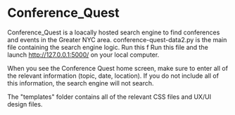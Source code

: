 # Conference_Quest

 Conference_Quest is a loacally hosted search engine to find conferences and events in the Greater NYC area.
 conference-quest-data2.py is the main file containing the search engine logic. Run this f
 Run this file and the launch http://127.0.0.1:5000/ on your local computer.
 
 When you see the Conference Quest home screen, make sure to enter all of the relevant information (topic, date, location).
 If you do not include all of this information, the search engine will not search.

 The "templates" folder contains all of the relevant CSS files and UX/UI design files.
